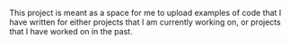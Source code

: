 This project is meant as a space for me to upload examples of code that I have written for either projects that I am currently working on, or projects that I have worked on in the past.
